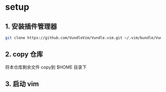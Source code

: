 # setup

## 1. 安装插件管理器
```bash
git clone https://github.com/VundleVim/Vundle.vim.git ~/.vim/bundle/Vundle.vim
```

## 2. copy 仓库
将本仓库剩余文件 copy到 $HOME 目录下

## 3. 启动 vim
